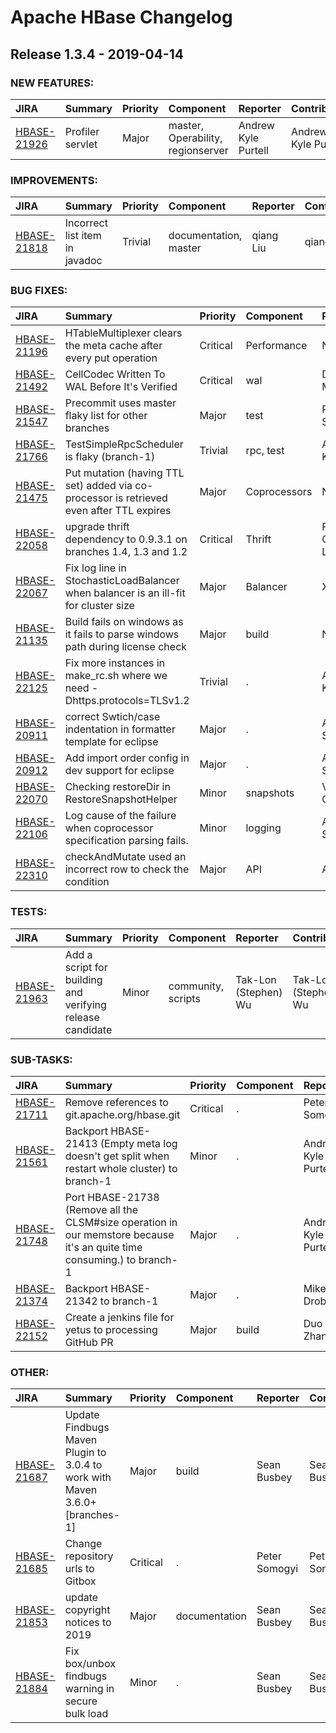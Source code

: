 
<!---
# Licensed to the Apache Software Foundation (ASF) under one
# or more contributor license agreements.  See the NOTICE file
# distributed with this work for additional information
# regarding copyright ownership.  The ASF licenses this file
# to you under the Apache License, Version 2.0 (the
# "License"); you may not use this file except in compliance
# with the License.  You may obtain a copy of the License at
#
#     http://www.apache.org/licenses/LICENSE-2.0
#
# Unless required by applicable law or agreed to in writing, software
# distributed under the License is distributed on an "AS IS" BASIS,
# WITHOUT WARRANTIES OR CONDITIONS OF ANY KIND, either express or implied.
# See the License for the specific language governing permissions and
# limitations under the License.
-->
# Apache HBase Changelog

## Release 1.3.4 - 2019-04-14



### NEW FEATURES:

| JIRA | Summary | Priority | Component | Reporter | Contributor |
|:---- |:---- | :--- |:---- |:---- |:---- |
| [HBASE-21926](https://issues.apache.org/jira/browse/HBASE-21926) | Profiler servlet |  Major | master, Operability, regionserver | Andrew Kyle Purtell | Andrew Kyle Purtell |


### IMPROVEMENTS:

| JIRA | Summary | Priority | Component | Reporter | Contributor |
|:---- |:---- | :--- |:---- |:---- |:---- |
| [HBASE-21818](https://issues.apache.org/jira/browse/HBASE-21818) | Incorrect list item in javadoc |  Trivial | documentation, master | qiang Liu | qiang Liu |


### BUG FIXES:

| JIRA | Summary | Priority | Component | Reporter | Contributor |
|:---- |:---- | :--- |:---- |:---- |:---- |
| [HBASE-21196](https://issues.apache.org/jira/browse/HBASE-21196) | HTableMultiplexer clears the meta cache after every put operation |  Critical | Performance | Nihal Jain | Nihal Jain |
| [HBASE-21492](https://issues.apache.org/jira/browse/HBASE-21492) | CellCodec Written To WAL Before It's Verified |  Critical | wal | David Mollitor | David Mollitor |
| [HBASE-21547](https://issues.apache.org/jira/browse/HBASE-21547) | Precommit uses master flaky list for other branches |  Major | test | Peter Somogyi | Peter Somogyi |
| [HBASE-21766](https://issues.apache.org/jira/browse/HBASE-21766) | TestSimpleRpcScheduler is flaky (branch-1) |  Trivial | rpc, test | Andrew Kyle Purtell | Andrew Kyle Purtell |
| [HBASE-21475](https://issues.apache.org/jira/browse/HBASE-21475) | Put mutation (having TTL set) added via co-processor is retrieved even after TTL expires |  Major | Coprocessors | Nihal Jain | Nihal Jain |
| [HBASE-22058](https://issues.apache.org/jira/browse/HBASE-22058) | upgrade thrift dependency to 0.9.3.1 on  branches 1.4, 1.3 and 1.2 |  Critical | Thrift | Francis Christopher Liu | Francis Christopher Liu |
| [HBASE-22067](https://issues.apache.org/jira/browse/HBASE-22067) | Fix log line in StochasticLoadBalancer when balancer is an ill-fit for cluster size |  Major | Balancer | Xu Cang | Xu Cang |
| [HBASE-21135](https://issues.apache.org/jira/browse/HBASE-21135) | Build fails on windows as it fails to parse windows path during license check |  Major | build | Nihal Jain | Nihal Jain |
| [HBASE-22125](https://issues.apache.org/jira/browse/HBASE-22125) | Fix more instances in make\_rc.sh where we need -Dhttps.protocols=TLSv1.2 |  Trivial | . | Andrew Kyle Purtell | Andrew Kyle Purtell |
| [HBASE-20911](https://issues.apache.org/jira/browse/HBASE-20911) | correct Swtich/case indentation in formatter template for eclipse |  Major | . | Ankit Singhal | Ankit Singhal |
| [HBASE-20912](https://issues.apache.org/jira/browse/HBASE-20912) | Add import order config in dev support for eclipse |  Major | . | Ankit Singhal | Ankit Singhal |
| [HBASE-22070](https://issues.apache.org/jira/browse/HBASE-22070) | Checking restoreDir in RestoreSnapshotHelper |  Minor | snapshots | Vincent Choi | Vincent Choi |
| [HBASE-22106](https://issues.apache.org/jira/browse/HBASE-22106) | Log cause of the failure when coprocessor specification parsing fails. |  Minor | logging | Ankit Singhal | Ankit Singhal |
| [HBASE-22310](https://issues.apache.org/jira/browse/HBASE-22310) | checkAndMutate used an incorrect row to check the condition |  Major | API | Adonis Ling | Adonis Ling |


### TESTS:

| JIRA | Summary | Priority | Component | Reporter | Contributor |
|:---- |:---- | :--- |:---- |:---- |:---- |
| [HBASE-21963](https://issues.apache.org/jira/browse/HBASE-21963) | Add a script for building and verifying release candidate |  Minor | community, scripts | Tak-Lon (Stephen) Wu | Tak-Lon (Stephen) Wu |


### SUB-TASKS:

| JIRA | Summary | Priority | Component | Reporter | Contributor |
|:---- |:---- | :--- |:---- |:---- |:---- |
| [HBASE-21711](https://issues.apache.org/jira/browse/HBASE-21711) | Remove references to git.apache.org/hbase.git |  Critical | . | Peter Somogyi | Peter Somogyi |
| [HBASE-21561](https://issues.apache.org/jira/browse/HBASE-21561) | Backport HBASE-21413 (Empty meta log doesn't get split when restart whole cluster) to branch-1 |  Minor | . | Andrew Kyle Purtell | Xu Cang |
| [HBASE-21748](https://issues.apache.org/jira/browse/HBASE-21748) | Port HBASE-21738 (Remove all the CLSM#size operation in our memstore because it's an quite time consuming.) to branch-1 |  Major | . | Andrew Kyle Purtell | Andrew Kyle Purtell |
| [HBASE-21374](https://issues.apache.org/jira/browse/HBASE-21374) | Backport HBASE-21342 to branch-1 |  Major | . | Mike Drob | mazhenlin |
| [HBASE-22152](https://issues.apache.org/jira/browse/HBASE-22152) | Create a jenkins file for yetus to processing GitHub PR |  Major | build | Duo Zhang | Duo Zhang |


### OTHER:

| JIRA | Summary | Priority | Component | Reporter | Contributor |
|:---- |:---- | :--- |:---- |:---- |:---- |
| [HBASE-21687](https://issues.apache.org/jira/browse/HBASE-21687) | Update Findbugs Maven Plugin to 3.0.4 to work with Maven 3.6.0+ [branches-1] |  Major | build | Sean Busbey | Sean Busbey |
| [HBASE-21685](https://issues.apache.org/jira/browse/HBASE-21685) | Change repository urls to Gitbox |  Critical | . | Peter Somogyi | Peter Somogyi |
| [HBASE-21853](https://issues.apache.org/jira/browse/HBASE-21853) | update copyright notices to 2019 |  Major | documentation | Sean Busbey | Sean Busbey |
| [HBASE-21884](https://issues.apache.org/jira/browse/HBASE-21884) | Fix box/unbox findbugs warning in secure bulk load |  Minor | . | Sean Busbey | Sean Busbey |


